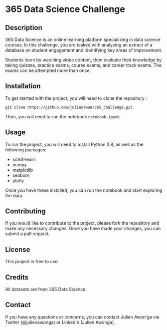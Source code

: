 
# 365 Data Science Challenge 

## Description 

365 Data Science is an online learning platform specializing in data science courses. In this challenge, you are tasked with analyzing an extract of a database on student engagement and identifying key areas of improvement.

Students learn by watching video content, then evaluate their knowledge by taking quizzes, practice exams, course exams, and career track exams. The exams can be attempted more than once.

## Installation
  
To get started with the project, you will need to clone the repository :


`git clone https://github.com/julienawon/365_challenge.git` 

Then, you will need to run the notebook `notebook.ipynb`.

## Usage 

To run the project, you will need to install Python 3.8, as well as the following packages:

-   scikit-learn
-   numpy
-   matplotlib
-   seaborn
-   plotly

Once you have these installed, you can run the notebook and start exploring the data.

## Contributing

If you would like to contribute to the project, please fork the repository and make any necessary changes. Once you have made your changes, you can submit a pull request.

## License

This project is free to use.

## Credits

All datasets are from 365 Data Science.

## Contact

If you have any questions or concerns, you can contact Julien Awon'ga via Twitter (@julienawonga) or LinkedIn (Julien Awonga).
